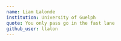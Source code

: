 ```yaml
---
name: Liam Lalonde
institution: University of Guelph
quote: You only pass go in the fast lane
github_user: llalon
---
```

